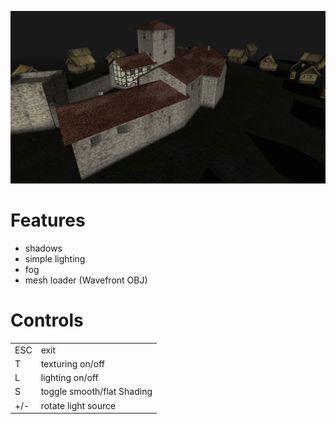 ![Screenshot](screenshot.png)

# Features
- shadows
- simple lighting
- fog
- mesh loader (Wavefront OBJ)

# Controls
|   |   |
|---|---|
ESC | exit
T   | texturing on/off
L   | lighting on/off
S   | toggle smooth/flat Shading
+/- | rotate light source
